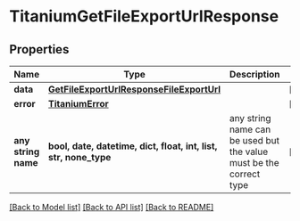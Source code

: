 # TitaniumGetFileExportUrlResponse


## Properties
Name | Type | Description | Notes
------------ | ------------- | ------------- | -------------
**data** | [**GetFileExportUrlResponseFileExportUrl**](GetFileExportUrlResponseFileExportUrl.md) |  | [optional] 
**error** | [**TitaniumError**](TitaniumError.md) |  | [optional] 
**any string name** | **bool, date, datetime, dict, float, int, list, str, none_type** | any string name can be used but the value must be the correct type | [optional]

[[Back to Model list]](../README.md#documentation-for-models) [[Back to API list]](../README.md#documentation-for-api-endpoints) [[Back to README]](../README.md)


